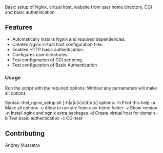 Basic setup of Nginx, virtual host, website from user home directory, CGI and basic authetnication

## Features
- Automatically installs Ngnix and required dependencies.
- Creates Nginx virtual host configuration files.
- Enables HTTP basic authentication.
- Configures user directories.
- Test configuration of CGI scripting.
- Test configuration of Basic Authentication

###  Usage
Run the script with the required options:
Without any parrameters will make all options

Syntax: rhel_nginx_setup.sh [-h|a|u|v|n|d|b|c]
options:
-h          Print this help
-a          Make all options
-u          Allow to run site from user home folder
-v          Show version
-n          Install nginx and ngnix extra packages
-d          Create virtual host for domain
-b          Test basic authentication
-c          CGI test


## Contributing 
Andrey Mussatov
